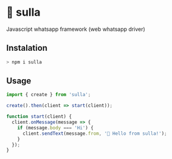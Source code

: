 # 🤖 sulla

Javascript whatsapp framework (web whatsapp driver)

## Instalation

```bash
> npm i sulla
```

## Usage

```javascript
import { create } from 'sulla';

create().then(client => start(client));

function start(client) {
  client.onMessage(message => {
    if (message.body === 'Hi') {
      client.sendText(message.from, '👋 Hello from sulla!');
    }
  });
}
```
